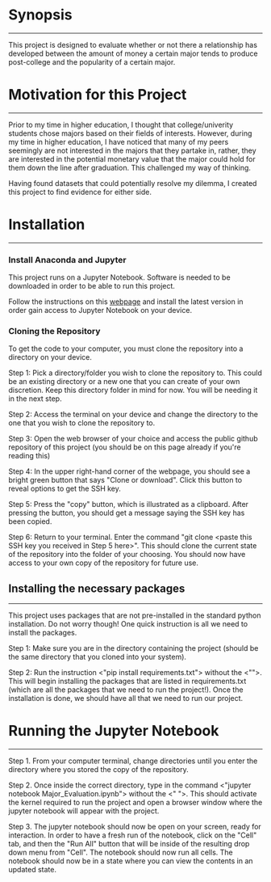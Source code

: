 # Synopsis
---
This project is designed to evaluate whether or not there a relationship has
developed between the amount of money a certain major tends to produce post-college and the popularity of a certain major.

# Motivation for this Project
---
Prior to my time in higher education, I thought that college/univerity students chose majors based on their fields of interests.
However, during my time in higher education, I have noticed that many of my peers seemingly are not interested in the majors that they 
partake in, rather, they are interested in the potential monetary value that the major could hold for them down the line after
graduation. This challenged my way of thinking.

Having found datasets that could potentially resolve my dilemma, I created this project to find evidence for either side.

# Installation
---

### Install Anaconda and Jupyter

This project runs on a Jupyter Notebook. Software is needed to be downloaded in order to be able to run this project.

Follow the instructions on this [webpage](https://conda.io/docs/user-guide/install/index.html) and install the 
latest version in order gain access to Jupyter Notebook on your device.

### Cloning the Repository

To get the code to your computer, you must clone the repository into a directory on your device.

Step 1: Pick a directory/folder you wish to clone the repository to. This could be an existing directory or a new one that you can create of your own discretion. Keep this directory folder in mind for now. You will be needing it in the next step.

Step 2: Access the terminal on your device and change the directory to the one that you wish to clone the repository to.  

Step 3: Open the web browser of your choice and access the public github repository of this project (you should be on this page already if you're reading this)

Step 4: In the upper right-hand corner of the webpage, you should see a bright green button that says "Clone or download". Click this button to reveal options to get the SSH key.

Step 5: Press the "copy" button, which is illustrated as a clipboard. After pressing the button, you should get a message saying the SSH key has been copied.

Step 6: Return to your terminal. Enter the command "git clone <paste this SSH key you received in Step 5 here>". This should clone the current state of the repository into the folder of your choosing. You should now have access to your own copy of the repository for future use.

## Installing the necessary packages
---

This project uses packages that are not pre-installed in the standard python installation. Do not worry though! One quick instruction is all we need to install the packages.

Step 1: Make sure you are in the directory containing the project (should be the same directory that you cloned into your system).

Step 2: Run the instruction <"pip install requirements.txt"> without the <"">. This will begin installing the packages that are listed in requirements.txt (which are all the packages that we need to run the project!). Once the installation is done, we should have all that we need to run our project.

# Running the Jupyter Notebook
---
Step 1. From your computer terminal, change directories until you enter the directory where you stored the copy of the repository.

Step 2. Once inside the correct directory, type in the command <"jupyter notebook Major_Evaluation.ipynb"> without the <" ">. This should activate the kernel required to run the project and open a browser window where the jupyter notebook will appear with the project.

Step 3. The jupyter notebook should now be open on your screen, ready for interaction. In order to have a fresh run of the notebook, click on the "Cell" tab, and then the "Run All" button that will be inside of the resulting drop down menu from "Cell". The notebook should now run all cells. The notebook should now be in a state where you can view the contents in an updated state.
